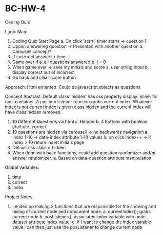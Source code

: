 # BC-HW-4
Coding Quiz

Logic Map:

1. Coding Quiz Start Page 
    a. On click 'start', timer starts -> question 1 
2. Uppon answering question -> Presented with another question
    a. Carousell concept?
3. If incorrect answer -> time--
4. Game over if
    a. all questions answered
    b. t = 0
5. When game over -> save my initials and score
    a. user string input
    b. display correct out of incorrect
6. Go back and clear score button

Approach: Html orriented. Could do javascript objects as questions.

Concept Abstract: Default class 'hidden' has css property display: none; for quiz container. A position listener function grabs current index. Whatever index is not current index is given class hidden and the current index will have class hidden removed.

1. 10 Different Questions via html
    a. Header
    b. 4 Buttons with boolean attribute 'correct'
2. 10 questions are hidden via carousell -> no backwards navigation
    a. index 1-10 -> data-index attribute 1-10 values
    b. on click index++ -> if index > 10 return insert initials page
3. Default css class = hidden
4. When done with base functions, could add question randomizer and/or answer randomizer.
    a. Based on data-question attribute manipulation

Global Variables:

1. time
2. correct
4. index

Project Notes:

1. I ended up making 2 functions that are responsible for the showing and hiding of current node and noncurrent node.
    a. currentIndex(); grabs current node
    b. posListener(); associates index variable with node dataset attribute index value.
    c. If I want to change the index variable value I can then just use the posListener to change current node